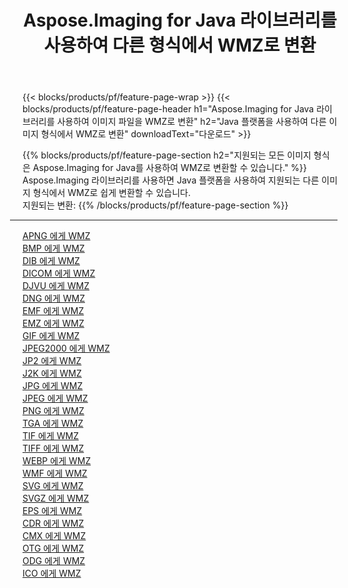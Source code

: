 ﻿---
title: Aspose.Imaging for Java 라이브러리를 사용하여 다른 형식에서 WMZ로 변환 
weight: 3920
url: /ko/java/conversion/to/wmz 
lang: ko
langdirlevel: 2
locales: zh-hans,ja,it,ru,de,es,fr,nl,id,lt,pl,pt,vi,tr,ko,zh-hant,ar,hi,th,sv,cs,uk,he
description: Aspose.Imaging을 사용하면 Java를 사용하여 다른 형식에서 WMZ로 변환할 수 있습니다.
---

{{< blocks/products/pf/feature-page-wrap >}}
{{< blocks/products/pf/feature-page-header h1="Aspose.Imaging for Java 라이브러리를 사용하여 이미지 파일을 WMZ로 변환" h2="Java 플랫폼을 사용하여 다른 이미지 형식에서 WMZ로 변환" downloadText="다운로드" >}}


{{% blocks/products/pf/feature-page-section  h2="지원되는 모든 이미지 형식은 Aspose.Imaging for Java를 사용하여 WMZ로 변환할 수 있습니다." %}}
Aspose.Imaging 라이브러리를 사용하면 Java 플랫폼을 사용하여 지원되는 다른 이미지 형식에서 WMZ로 쉽게 변환할 수 있습니다.
<br/>
지원되는 변환:
{{% /blocks/products/pf/feature-page-section %}}
<div class="container-fluid productfamilypage bg-gray">
    <div class="convertypes bg-gray agp-content section">
        <div class="container">
		<hr style="margin-left:-20px;"/>
		<div class="row other-converters">
		    <div class='col-md-2 other-converter remove-lp remove-rp'><a href="/imaging/ko/java/conversion/apng-to-wmz" >APNG 에게 WMZ</a></div>
<div class='col-md-2 other-converter remove-lp remove-rp'><a href="/imaging/ko/java/conversion/bmp-to-wmz" >BMP 에게 WMZ</a></div>
<div class='col-md-2 other-converter remove-lp remove-rp'><a href="/imaging/ko/java/conversion/dib-to-wmz" >DIB 에게 WMZ</a></div>
<div class='col-md-2 other-converter remove-lp remove-rp'><a href="/imaging/ko/java/conversion/dicom-to-wmz" >DICOM 에게 WMZ</a></div>
<div class='col-md-2 other-converter remove-lp remove-rp'><a href="/imaging/ko/java/conversion/djvu-to-wmz" >DJVU 에게 WMZ</a></div>
<div class='col-md-2 other-converter remove-lp remove-rp'><a href="/imaging/ko/java/conversion/dng-to-wmz" >DNG 에게 WMZ</a></div>
<div class='col-md-2 other-converter remove-lp remove-rp'><a href="/imaging/ko/java/conversion/emf-to-wmz" >EMF 에게 WMZ</a></div>
<div class='col-md-2 other-converter remove-lp remove-rp'><a href="/imaging/ko/java/conversion/emz-to-wmz" >EMZ 에게 WMZ</a></div>
<div class='col-md-2 other-converter remove-lp remove-rp'><a href="/imaging/ko/java/conversion/gif-to-wmz" >GIF 에게 WMZ</a></div>
<div class='col-md-2 other-converter remove-lp remove-rp'><a href="/imaging/ko/java/conversion/jpeg2000-to-wmz" >JPEG2000 에게 WMZ</a></div>
<div class='col-md-2 other-converter remove-lp remove-rp'><a href="/imaging/ko/java/conversion/jp2-to-wmz" >JP2 에게 WMZ</a></div>
<div class='col-md-2 other-converter remove-lp remove-rp'><a href="/imaging/ko/java/conversion/j2k-to-wmz" >J2K 에게 WMZ</a></div>
<div class='col-md-2 other-converter remove-lp remove-rp'><a href="/imaging/ko/java/conversion/jpg-to-wmz" >JPG 에게 WMZ</a></div>
<div class='col-md-2 other-converter remove-lp remove-rp'><a href="/imaging/ko/java/conversion/jpeg-to-wmz" >JPEG 에게 WMZ</a></div>
<div class='col-md-2 other-converter remove-lp remove-rp'><a href="/imaging/ko/java/conversion/png-to-wmz" >PNG 에게 WMZ</a></div>
<div class='col-md-2 other-converter remove-lp remove-rp'><a href="/imaging/ko/java/conversion/tga-to-wmz" >TGA 에게 WMZ</a></div>
<div class='col-md-2 other-converter remove-lp remove-rp'><a href="/imaging/ko/java/conversion/tif-to-wmz" >TIF 에게 WMZ</a></div>
<div class='col-md-2 other-converter remove-lp remove-rp'><a href="/imaging/ko/java/conversion/tiff-to-wmz" >TIFF 에게 WMZ</a></div>
<div class='col-md-2 other-converter remove-lp remove-rp'><a href="/imaging/ko/java/conversion/webp-to-wmz" >WEBP 에게 WMZ</a></div>
<div class='col-md-2 other-converter remove-lp remove-rp'><a href="/imaging/ko/java/conversion/wmf-to-wmz" >WMF 에게 WMZ</a></div>
<div class='col-md-2 other-converter remove-lp remove-rp'><a href="/imaging/ko/java/conversion/svg-to-wmz" >SVG 에게 WMZ</a></div>
<div class='col-md-2 other-converter remove-lp remove-rp'><a href="/imaging/ko/java/conversion/svgz-to-wmz" >SVGZ 에게 WMZ</a></div>
<div class='col-md-2 other-converter remove-lp remove-rp'><a href="/imaging/ko/java/conversion/eps-to-wmz" >EPS 에게 WMZ</a></div>
<div class='col-md-2 other-converter remove-lp remove-rp'><a href="/imaging/ko/java/conversion/cdr-to-wmz" >CDR 에게 WMZ</a></div>
<div class='col-md-2 other-converter remove-lp remove-rp'><a href="/imaging/ko/java/conversion/cmx-to-wmz" >CMX 에게 WMZ</a></div>
<div class='col-md-2 other-converter remove-lp remove-rp'><a href="/imaging/ko/java/conversion/otg-to-wmz" >OTG 에게 WMZ</a></div>
<div class='col-md-2 other-converter remove-lp remove-rp'><a href="/imaging/ko/java/conversion/odg-to-wmz" >ODG 에게 WMZ</a></div>
<div class='col-md-2 other-converter remove-lp remove-rp'><a href="/imaging/ko/java/conversion/ico-to-wmz" >ICO 에게 WMZ</a></div>
                </div>
        </div>
    </div>
</div>
<br/>

